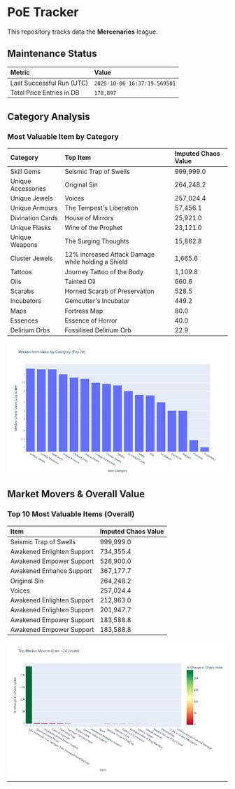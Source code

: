 # PoE Tracker

This repository tracks data the **Mercenaries** league.

## Maintenance Status

<!-- START_MAINTENANCE -->
| Metric | Value |
|:---|:---|
| Last Successful Run (UTC) | `2025-10-06 16:37:19.569501` |
| Total Price Entries in DB | `178,897` |

<!-- END_MAINTENANCE -->

## Category Analysis

<!-- START_CATEGORY_ANALYSIS -->
### Most Valuable Item by Category
| Category | Top Item | Imputed Chaos Value |
| :--- | :--- | :--- |
| Skill Gems | Seismic Trap of Swells | 999,999.0 |
| Unique Accessories | Original Sin | 264,248.2 |
| Unique Jewels | Voices | 257,024.4 |
| Unique Armours | The Tempest's Liberation | 57,456.1 |
| Divination Cards | House of Mirrors | 25,921.0 |
| Unique Flasks | Wine of the Prophet | 23,121.0 |
| Unique Weapons | The Surging Thoughts | 15,862.8 |
| Cluster Jewels | 12% increased Attack Damage while holding a Shield | 1,665.6 |
| Tattoos | Journey Tattoo of the Body | 1,109.8 |
| Oils | Tainted Oil | 660.6 |
| Scarabs | Horned Scarab of Preservation | 528.5 |
| Incubators | Gemcutter's Incubator | 449.2 |
| Maps | Fortress Map | 80.0 |
| Essences | Essence of Horror | 40.0 |
| Delirium Orbs | Fossilised Delirium Orb | 22.9 |


![Category Analysis Chart](charts/category_analysis.png)
<!-- END_CATEGORY_ANALYSIS -->

## Market Movers & Overall Value

<!-- START_ANALYSIS -->
### Top 10 Most Valuable Items (Overall)
| Item | Imputed Chaos Value |
| :--- | :--- |
| Seismic Trap of Swells | 999,999.0 |
| Awakened Enlighten Support | 734,355.4 |
| Awakened Empower Support | 526,900.0 |
| Awakened Enhance Support | 367,177.7 |
| Original Sin | 264,248.2 |
| Voices | 257,024.4 |
| Awakened Enlighten Support | 212,963.0 |
| Awakened Enlighten Support | 201,947.7 |
| Awakened Empower Support | 183,588.8 |
| Awakened Empower Support | 183,588.8 |


![Market Movers Chart](charts/market_movers.png)
<!-- END_ANALYSIS -->

---
